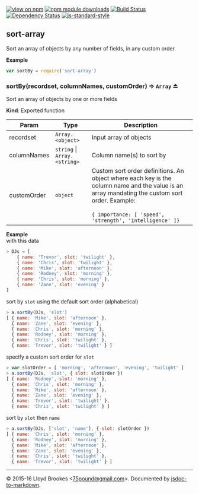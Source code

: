 [![view on npm](http://img.shields.io/npm/v/sort-array.svg)](https://www.npmjs.org/package/sort-array)
[![npm module downloads](http://img.shields.io/npm/dt/sort-array.svg)](https://www.npmjs.org/package/sort-array)
[![Build Status](https://travis-ci.org/75lb/sort-array.svg?branch=master)](https://travis-ci.org/75lb/sort-array)
[![Dependency Status](https://david-dm.org/75lb/sort-array.svg)](https://david-dm.org/75lb/sort-array)
[![js-standard-style](https://img.shields.io/badge/code%20style-standard-brightgreen.svg)](https://github.com/feross/standard)

<a name="module_sort-array"></a>
## sort-array
Sort an array of objects by any number of fields, in any custom order.

**Example**  
```js
var sortBy = require('sort-array')
```
<a name="exp_module_sort-array--sortBy"></a>
### sortBy(recordset, columnNames, customOrder) ⇒ <code>Array</code> ⏏
Sort an array of objects by one or more fields

**Kind**: Exported function  

| Param | Type | Description |
| --- | --- | --- |
| recordset | <code>Array.&lt;object&gt;</code> | Input array of objects |
| columnNames | <code>string</code> &#124; <code>Array.&lt;string&gt;</code> | Column name(s) to sort by |
| customOrder | <code>object</code> | Custom sort order definitions. An object where each key is the column name and the value is an array mandating the custom sort order. Example: <br><br> `{ importance: [ 'speed', 'strength', 'intelligence' ]}` |

**Example**  
with this data
```js
> DJs = [
    { name: 'Trevor', slot: 'twilight' },
    { name: 'Chris', slot: 'twilight' },
    { name: 'Mike', slot: 'afternoon' },
    { name: 'Rodney', slot: 'morning' },
    { name: 'Chris', slot: 'morning' },
    { name: 'Zane', slot: 'evening' }
]
```

sort by `slot` using the default sort order (alphabetical)
```js
> a.sortBy(DJs, 'slot')
[ { name: 'Mike', slot: 'afternoon' },
  { name: 'Zane', slot: 'evening' },
  { name: 'Chris', slot: 'morning' },
  { name: 'Rodney', slot: 'morning' },
  { name: 'Chris', slot: 'twilight' },
  { name: 'Trevor', slot: 'twilight' } ]
```

specify a custom sort order for `slot`
```js
> var slotOrder = [ 'morning', 'afternoon', 'evening', 'twilight' ]
> a.sortBy(DJs, 'slot', { slot: slotOrder })
[ { name: 'Rodney', slot: 'morning' },
  { name: 'Chris', slot: 'morning' },
  { name: 'Mike', slot: 'afternoon' },
  { name: 'Zane', slot: 'evening' },
  { name: 'Trevor', slot: 'twilight' },
  { name: 'Chris', slot: 'twilight' } ]
```

sort by `slot` then `name`
```js
> a.sortBy(DJs, ['slot', 'name'], { slot: slotOrder })
[ { name: 'Chris', slot: 'morning' },
  { name: 'Rodney', slot: 'morning' },
  { name: 'Mike', slot: 'afternoon' },
  { name: 'Zane', slot: 'evening' },
  { name: 'Chris', slot: 'twilight' },
  { name: 'Trevor', slot: 'twilight' } ]
```

* * *

&copy; 2015-16 Lloyd Brookes \<75pound@gmail.com\>. Documented by [jsdoc-to-markdown](https://github.com/jsdoc2md/jsdoc-to-markdown).
